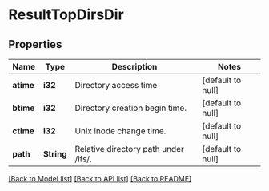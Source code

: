 # ResultTopDirsDir

## Properties
Name | Type | Description | Notes
------------ | ------------- | ------------- | -------------
**atime** | **i32** | Directory access time | [default to null]
**btime** | **i32** | Directory creation begin time. | [default to null]
**ctime** | **i32** | Unix inode change time. | [default to null]
**path** | **String** | Relative directory path under /ifs/. | [default to null]

[[Back to Model list]](../README.md#documentation-for-models) [[Back to API list]](../README.md#documentation-for-api-endpoints) [[Back to README]](../README.md)


